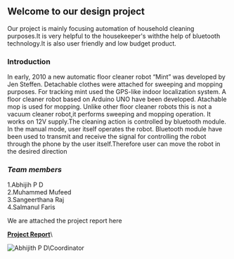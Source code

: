 ## Welcome to our design project
Our project is mainly focusing automation of household cleaning purposes.It is very helpful to the housekeeper's withthe help of bluetooth technology.It is also user friendly and low budget product.

### Introduction

In early, 2010 a new automatic floor cleaner robot “Mint” was developed by Jen 
Steffen. Detachable clothes were attached for sweeping and mopping purposes. For 
tracking mint used the GPS-like indoor localization system.
A floor cleaner robot based on Arduino UNO have been developed. Atachable mop 
is used for mopping. Unlike other floor cleaner robots this is not a vacuum cleaner robot,it 
performs sweeping and mopping operation. It works on 12V supply.The cleaning action is 
controlled by bluetooth module.
In the manual mode, user itself operates the robot.
Bluetooth module have been used to transmit and receive the signal for controlling the 
robot through the phone by the user itself.Therefore user can move the robot in the desired direction


### _Team members_
1.Abhijih P D\
2.Muhammed Mufeed\
3.Sangeerthana Raj\
4.Salmanul Faris



 We are attached the project report here

 **[Project Report](https://abhijithpd01.github.io/Project-Report/proect.pdf.pdf)**\

   ![Abhijith P D\Coordinator](https://abhijithpd01.github.io/Photo/IMG-20191008-WA0382.jpg)


